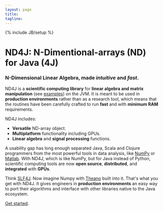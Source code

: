 ```yaml
---
layout: page
title: 
tagline: 
---
```

{% include JB/setup %}

# ND4J: N-Dimentional-arrays (ND) for Java (4J)

### N-Dimensional Linear Algebra, made *intuitive* and *fast*.

ND4J is a **scientific computing library** for **linear algebra and matrix manipulation** (see [examples](../elementwise.html)) on the JVM. It is meant to be used in **production environments** rather than as a research tool, which means that the routines have been carefully crafted to run **fast** and with **minimum RAM** requirements.

ND4J includes:

* **Versatile** ND-array object.
* **Multiplatform** functionality including GPUs.
* **Linear algebra** and **signal processing** functions.

A usability gap has long enough separated Java, Scala and Clojure programmers from the most powerful tools in data analysis, like [NumPy](http://www.slf4j.org/) or [Matlab](http://www.mathworks.com/). With ND4J, which is like NumPy, but for Java instead of Python, scientific computing tools are now **open source**, **distributed**, and **integrated** with **GPUs**.

Think [SLF4J](http://www.slf4j.org/). Now imagine Numpy with [Theano](http://deeplearning.net/software/theano/) built into it. That's what you get with ND4J. It gives engineers in **production environments** an easy way to port their algorithms and interface with other libraries native to the Java ecosystem. 

[Get started](../getstarted.html).
